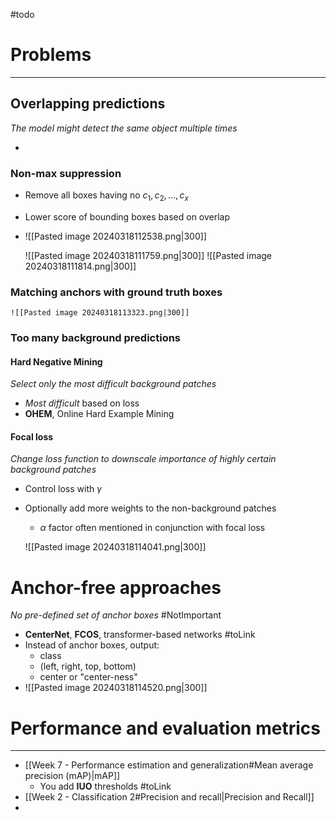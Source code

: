 #todo 



# Problems
---


## Overlapping predictions
_The model might detect the same object multiple times_

* 

### Non-max suppression

 * Remove all boxes having no $c_{1}, c_{2}, \dots , c_{x}$
* Lower score of bounding boxes based on overlap
* ![[Pasted image 20240318112538.png|300]]

	![[Pasted image 20240318111759.png|300]]
	![[Pasted image 20240318111814.png|300]]


### Matching anchors with ground truth boxes
	![[Pasted image 20240318113323.png|300]]

### Too many background predictions

#### Hard Negative Mining
_Select only the most difficult background patches_
* *Most difficult* based on loss
* **OHEM**, Online Hard Example Mining


#### Focal loss
_Change loss function to downscale importance of highly certain background patches_

* Control loss with $\gamma$
* Optionally add more weights to the non-background patches
	* $\alpha$ factor often mentioned in conjunction with focal loss
	
	![[Pasted image 20240318114041.png|300]]

# Anchor-free approaches
_No pre-defined set of anchor boxes_
#NotImportant
* **CenterNet**, **FCOS**, transformer-based networks #toLink
* Instead of anchor boxes, output:
	* class
	* (left, right, top, bottom)
	* center or "center-ness"
* ![[Pasted image 20240318114520.png|300]]


# Performance and evaluation metrics
---

* [[Week 7 - Performance estimation and generalization#Mean average precision (mAP)|mAP]]
	* You add **IUO** thresholds #toLink
* [[Week 2 - Classification 2#Precision and recall|Precision and Recall]]
* 